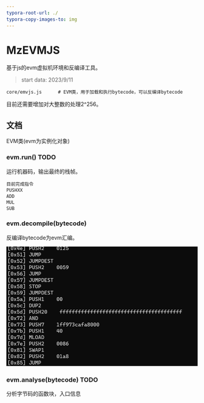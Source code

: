 ```yaml
---
typora-root-url: ./
typora-copy-images-to: img
---
```


# MzEVMJS

基于js的evm虚拟机环境和反编译工具。

> start data: 2023/9/11



```
core/emvjs.js      # EVM类，用于加载和执行bytecode，可以反编译bytecode
```

目前还需要增加对大整数的处理2^256。





## 文档

EVM类(evm为实例化对象)

### evm.run()    TODO

运行机器码，输出最终的栈帧。

```
目前完成指令
PUSHXX
ADD
MUL
SUB
```



### evm.decompile(bytecode)

反编译bytecode为evm汇编。

![image-20230911173139105](/img/image-20230911173139105.png)

### evm.analyse(bytecode) TODO

分析字节码的函数块，入口信息